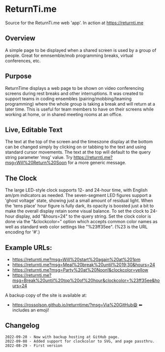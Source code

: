 # ReturnTi.me
Source for the ReturnTi.me web 'app'. In action at https://returnti.me

## Overview
A simple page to be displayed when a shared screen is used by a
group of people. Great for emnsemble/mob programming breaks, virtual
conferences, etc.

## Purpose
ReturnTime displays a web page to be shown on video conferencing
screens during rest breaks and other interruptions. It was created
to support teams in coding ensembles (pairing/mobbing/teaming
programming) where the whole group is taking a break and will
return at a later time. This is useful for team members to have on
their screens while working at home, or in shared meeting rooms at
an office.

## Live, Editable Text
The text at the top of the screen and the timeszone display at
the bottom can be changed simply by clicking on or tabbing to the
text and using standard cursor movements. The text at the top will
default to the query string parameter 'msg' value. Try
https://returnti.me?msg=Will%20Return%20Soon for a more generic
message.

## The Clock
The large LED-style clock supports 12- and 24-hour time, with
English am/pm indicators as needed. The seven-segment LED figures
support a 'ghost voltage' state, showing just a small amount of
residual light. When the 'tens place' hour figure is fully dark,
its opacity is boosted just a bit to make the overall display
retain some visual balance. To set the clock to 24-hour display,
add "&hours=24" to the query string. Set the clock color is done
via the "&clockcolor=<color>" option which accepts common color
names as well as standard web color settings like "%23ff35ee". 
(%23 is the URL encoding for '#'.)

## Example URLs:
	
*	https://returnti.me?msg=Will%20start%20again%20at%201pm
*	https://returnti.me?msg=Meal%20break%20until%2019:30&hours=24
*	https://returnti.me?msg=Party%20at%20Noon!&clockcolor=yellow
*	https://returnti.me?msg=Break%20until%20top%20of%20hour&clockcolor=%23ff35ee&hours=24

A backup copy of the site is available at:

*	https://rossolson.github.io/returntime/?msg=Via%20GitHub😄  ⬅︎ includes an emoji!
	
## Changelog

	2022-09-20 - Now with backup hosting at GitHub page.
	2022-09-08 - Added support for clockcolor to SVG, and page passthru.
	2022-08-29 - First version
	
